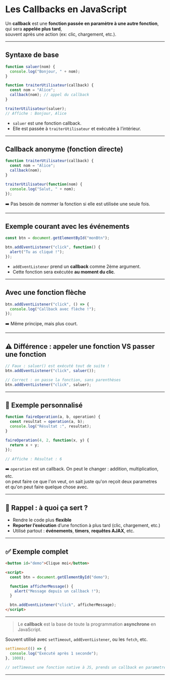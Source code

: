 # Les Callbacks en JavaScript

Un **callback** est une **fonction passée en paramètre à une autre fonction**, qui sera **appelée plus tard**,  
souvent après une action (ex: clic, chargement, etc.).

---

## Syntaxe de base

```js
function saluer(nom) {
  console.log("Bonjour, " + nom);
}

function traiterUtilisateur(callback) {
  const nom = "Alice";
  callback(nom); // appel du callback
}

traiterUtilisateur(saluer);
// Affiche : Bonjour, Alice
```

* `saluer` est une fonction callback.
* Elle est passée à `traiterUtilisateur` et exécutée à l’intérieur.

---

## Callback anonyme (fonction directe)

```js
function traiterUtilisateur(callback) {
  const nom = "Alice";
  callback(nom);
}

traiterUtilisateur(function(nom) {
  console.log("Salut, " + nom);
});
```

➡️ Pas besoin de nommer la fonction si elle est utilisée une seule fois.

---

## Exemple courant avec les événements

```js
const btn = document.getElementById("monBtn");

btn.addEventListener("click", function() {
  alert("Tu as cliqué !");
});
```

* `addEventListener` prend un **callback** comme 2ème argument.
* Cette fonction sera exécutée **au moment du clic**.

---

## Avec une fonction flèche

```js
btn.addEventListener("click", () => {
  console.log("Callback avec flèche !");
});
```

➡️ Même principe, mais plus court.

---

## ⚠️ Différence : appeler une fonction VS passer une fonction

```js
// Faux : saluer() est exécuté tout de suite !
btn.addEventListener("click", saluer());

// Correct : on passe la fonction, sans parenthèses
btn.addEventListener("click", saluer);
```

---

## 🔁 Exemple personnalisé

```js
function faireOperation(a, b, operation) {
  const resultat = operation(a, b);
  console.log("Résultat :", resultat);
}

faireOperation(4, 2, function(x, y) {
  return x + y;
});

// Affiche : Résultat : 6
```

➡️ `operation` est un callback. On peut le changer : addition, multiplication, etc.  
on peut faire ce que l'on veut, on sait juste qu'on reçoit deux parametres  
et qu'on peut faire quelque chose avec.  

---

## 🧠 Rappel : à quoi ça sert ?

* Rendre le code plus **flexible**
* **Reporter l’exécution** d’une fonction à plus tard (clic, chargement, etc.)
* Utilisé partout : **événements**, **timers**, **requêtes AJAX**, etc.

---

## ✅ Exemple complet

```html
<button id="demo">Clique moi</button>

<script>
  const btn = document.getElementById("demo");

  function afficherMessage() {
    alert("Message depuis un callback !");
  }

  btn.addEventListener("click", afficherMessage);
</script>
```

---

> Le **callback** est la base de toute la programmation **asynchrone** en JavaScript.

Souvent utilisé avec `setTimeout`, `addEventListener`, ou les `fetch`, etc.

```js
setTimeout(() => {
  console.log("Exécuté après 1 seconde");
}, 1000);

// setTimeout une fonction native à JS, prends un callback en parametre
```

---
